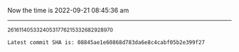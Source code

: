 Now the time is 2022-09-21 08:45:36 am

---

<small>26161140533240531776215332682928970</small>

```txt
Latest commit SHA is: 08845ae1e60868d783da6e8c4cabf05b2e399f27
```
